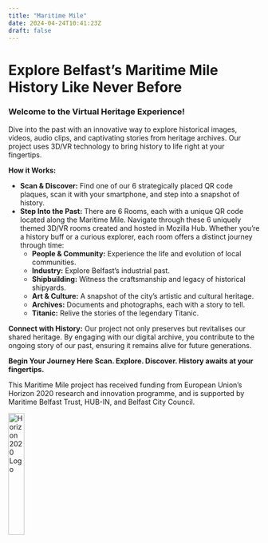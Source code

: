```yaml
---
title: "Maritime Mile"
date: 2024-04-24T10:41:23Z
draft: false
---
```


# Explore Belfast’s Maritime Mile History Like Never Before

### Welcome to the Virtual Heritage Experience!

Dive into the past with an innovative way to explore historical images, videos, audio clips, and captivating stories from heritage archives. Our project uses 3D/VR technology to bring history to life right at your fingertips.<br>

**How it Works:**<br>

- **Scan & Discover:** Find one of our 6 strategically placed QR code plaques, scan it with your smartphone, and step into a snapshot of history. 
- **Step Into the Past:** There are 6 Rooms, each with a unique QR code located along the Maritime Mile. Navigate through these 6 uniquely themed 3D/VR rooms created and hosted in Mozilla Hub. Whether you’re a history buff or a curious explorer, each room offers a distinct journey through time:
  - **People & Community:** Experience the life and evolution of local communities.
  - **Industry:** Explore Belfast’s industrial past.
  - **Shipbuilding:** Witness the craftsmanship and legacy of historical shipyards.
  - **Art & Culture:** A snapshot of the city’s artistic and cultural heritage.
  - **Archives:** Documents and photographs, each with a story to tell.
  - **Titanic:** Relive the stories of the legendary Titanic.

**Connect with History:**
Our project not only preserves but revitalises our shared heritage. By engaging with our digital archive, you contribute to the ongoing story of our past, ensuring it remains alive for future generations.

**Begin Your Journey Here**
**Scan. Explore. Discover. History awaits at your fingertips.**

This Maritime Mile project has received funding from European Union’s Horizon 2020 research and innovation programme, and is supported by Maritime Belfast Trust, HUB-IN, and Belfast City Council.

<img alt="Horizon 2020 Logo" src="/images/horizon2020.png" style="width:25%;">

